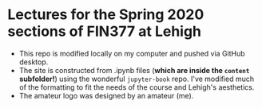 # Lectures for the Spring 2020 sections of FIN377 at Lehigh

- This repo is modified locally on my computer and pushed via GitHub desktop.
- The site is constructed from .ipynb files (**which are inside the `content` subfolder!**) using the wonderful `jupyter-book` repo. I've modified much of the formatting to fit the needs of the course and Lehigh's aesthetics.
- The amateur logo was designed by an amateur (me).
